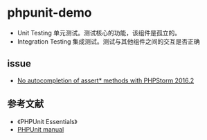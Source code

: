 # phpunit-demo

- Unit Testing 单元测试。测试核心的功能，该组件是孤立的。
- Integration Testing 集成测试。测试与其他组件之间的交互是否正确

## issue

- [No autocompletion of assert* methods with PHPStorm 2016.2](https://github.com/sebastianbergmann/phpunit/issues/2243)

## 参考文献

- 《PHPUnit Essentials》
- [PHPUnit manual](https://phpunit.de/manual/current/en/index.html)